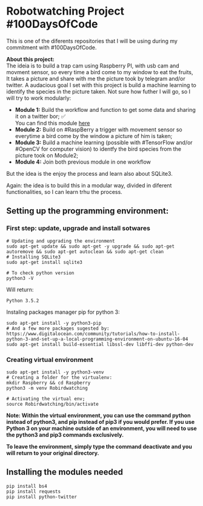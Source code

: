 # Robotwatching Project #100DaysOfCode
This is one of the diferents repositories that I will be using during my commitment with #100DaysOfCode.  

**About this project:**  
The ideia is to build a trap cam using Raspberry PI, with usb cam and movment sensor, so every time a bird come to my window to eat the fruits, It takes a picture and share with me the picture took by telegram and/or twitter. A audacious goal I set with this project is build a machine learning to identify the species in the picture taken. Not sure how futher I will go, so I will try to work modularly:  

* **Module 1:** Build the workflow and function to get some data and sharing it on a twitter bor; :white_check_mark:  
You can find this module [here](https://github.com/FelipeSBarros/1stRoBirdWatchingModule)  
* **Module 2:** Build on #RaspBerry a trigger with movement sensor so everytime a bird come by the window a picture of him is taken;  
* **Module 3:** Build a machine learning (possible with #TensorFlow and/or #OpenCV for computer vision) to identfy the bird species from the picture took on Module2;  
* **Module 4:** Join both previous module in one workflow  

But the idea is the enjoy the process and learn also about SQLite3.

Again: the idea is to build this in a modular way, divided in diferent functionalities, so I can learn trhu the process.

## Setting up the programming environment:

### First step: update, upgrade and install sotwares
```
# Updating and upgrading the environment
sudo apt-get update && sudo apt-get -y upgrade && sudo apt-get autoremove && sudo apt-get autoclean && sudo apt-get clean
# Installing SQLite3
sudo apt-get install sqlite3

# To check python version
python3 -V
```
Will return:
```
Python 3.5.2
```
Instaling packages manager pip for python 3:
```
sudo apt-get install -y python3-pip
# And a few more packages sugested by: https://www.digitalocean.com/community/tutorials/how-to-install-python-3-and-set-up-a-local-programming-environment-on-ubuntu-16-04
sudo apt-get install build-essential libssl-dev libffi-dev python-dev
```
### Creating virtual environment
```
sudo apt-get install -y python3-venv
# Creating a folder for the virtualenv:
mkdir Raspberry && cd Raspberry
python3 -m venv Robirdwatching

# Activating the virtual env;
source Robirdwatching/bin/activate
```
**Note: Within the virtual environment, you can use the command python instead of python3, and pip instead of pip3 if you would prefer. If you use Python 3 on your machine outside of an environment, you will need to use the python3 and pip3 commands exclusively.**

**To leave the environment, simply type the command deactivate and you will return to your original directory.**

## Installing the modules needed
```
pip install bs4
pip install requests
pip install python-twitter
```
